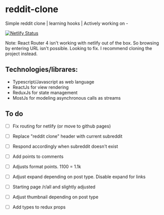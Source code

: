 # reddit-clone
Simple reddit clone | learning hooks | Actively working on -

[![Netlify Status](https://api.netlify.com/api/v1/badges/a3f84ab9-31a7-4234-af33-96b52e5c2d82/deploy-status)](https://app.netlify.com/sites/radreddit/deploys)

Note: React Router 4 isn't working with netlify out of the box. So browsing by entering URL isn't possible.
Looking to fix. I recommend cloning the project instead.


## Technologies/librares:
* Typescript/Javascript as web language
* ReactJs for view rendering
* ReduxJs for state management
* MostJs for modeling asynchronous calls as streams


## To do
- [ ] Fix routing for netlify (or move to github pages)
- [ ] Replace "reddit clone" header with current subreddit
- [ ] Respond accordingly when subreddit doesn't exist
- [ ] Add points to comments
- [ ] Adjusts format points. 1100 = 1.1k
- [ ] Adjust expand depending on post type. Disable expand for links
- [ ] Starting page /r/all and slightly adjusted
- [ ] Adjust thumbnail depending on post type
- [ ] Add types to redux props




